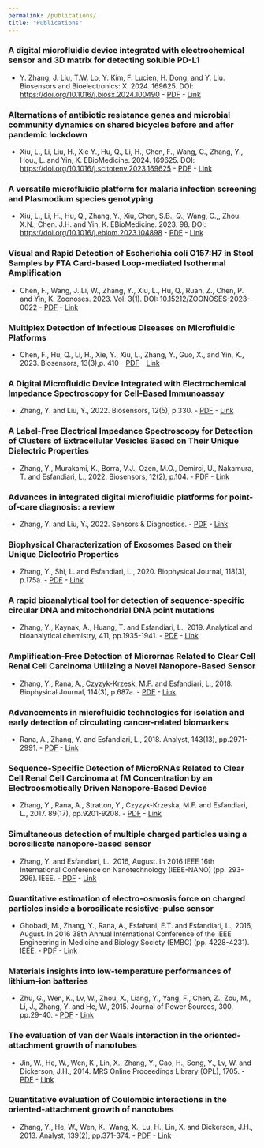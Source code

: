 ```yaml
---
permalink: /publications/
title: "Publications"
---
```

### A digital microfluidic device integrated with electrochemical sensor and 3D matrix for detecting soluble PD-L1
- Y. Zhang, J. Liu, T.W. Lo, Y. Kim, F. Lucien, H. Dong, and Y. Liu. Biosensors and Bioelectronics: X. 2024. 169625. DOI: https://doi.org/10.1016/j.biosx.2024.100490 - [PDF](/files/pdf/research/paper18.pdf) - [Link](https://www.sciencedirect.com/science/article/pii/S2590137024000542)

### Alternations of antibiotic resistance genes and microbial community dynamics on shared bicycles before and after pandemic lockdown
- Xiu, L., Li, Liu, H., Xie Y., Hu, Q., Li, H., Chen, F., Wang, C., Zhang, Y., Hou., L. and Yin, K. EBioMedicine. 2024. 169625. DOI: https://doi.org/10.1016/j.scitotenv.2023.169625 - [PDF](/files/pdf/research/paper17.pdf) - [Link](https://www.sciencedirect.com/science/article/pii/S0048969723082554)

### A versatile microfluidic platform for malaria infection screening and Plasmodium species genotyping
- Xiu, L., Li, H., Hu, Q., Zhang, Y., Xiu, Chen, S.B., Q., Wang, C.,, Zhou. X.N., Chen. J.H. and Yin, K. EBioMedicine. 2023. 98. DOI: https://doi.org/10.1016/j.ebiom.2023.104898 - [PDF](/files/pdf/research/paper16.pdf) - [Link](https://www.thelancet.com/journals/ebiom/article/PIIS2352-3964(23)00464-4/fulltext)

### Visual and Rapid Detection of Escherichia coli O157:H7 in Stool Samples by FTA Card-based Loop-mediated Isothermal Amplification
- Chen, F., Wang, J.,Li, W., Zhang, Y., Xiu, L., Hu, Q., Ruan, Z., Chen, P. and Yin, K. Zoonoses. 2023. Vol. 3(1). DOI: 10.15212/ZOONOSES-2023-0022 - [PDF](/files/pdf/research/paper15.pdf) - [Link](https://www.scienceopen.com/hosted-document?doi=10.15212/ZOONOSES-2023-0022#:~:text=The%20colorimetric%20LAMP%20method%20with,particularly%20in%20resource%2Dlimited%20settings.)

### Multiplex Detection of Infectious Diseases on Microfluidic Platforms
- Chen, F., Hu, Q., Li, H., Xie, Y., Xiu, L., Zhang, Y., Guo, X., and Yin, K., 2023. Biosensors, 13(3),p. 410 - [PDF](/files/pdf/research/paper14.pdf) - [Link](https://www.mdpi.com/2079-6374/13/3/410)

### A Digital Microfluidic Device Integrated with Electrochemical Impedance Spectroscopy for Cell-Based Immunoassay
- Zhang, Y. and Liu, Y., 2022. Biosensors, 12(5), p.330. - [PDF](/files/pdf/research/paper13.pdf) - [Link](https://www.mdpi.com/2079-6374/12/5/330)

### A Label-Free Electrical Impedance Spectroscopy for Detection of Clusters of Extracellular Vesicles Based on Their Unique Dielectric Properties
- Zhang, Y., Murakami, K., Borra, V.J., Ozen, M.O., Demirci, U., Nakamura, T. and Esfandiari, L., 2022. Biosensors, 12(2), p.104. - [PDF](/files/pdf/research/paper12.pdf) - [Link](https://www.mdpi.com/2079-6374/12/2/104)

### Advances in integrated digital microfluidic platforms for point-of-care diagnosis: a review
- Zhang, Y. and Liu, Y., 2022. Sensors & Diagnostics. - [PDF](/files/pdf/research/paper11.pdf) - [Link](https://pubs.rsc.org/en/content/articlehtml/2022/sd/d2sd00031h)

### Biophysical Characterization of Exosomes Based on their Unique Dielectric Properties
- Zhang, Y., Shi, L. and Esfandiari, L., 2020. Biophysical Journal, 118(3), p.175a. - [PDF](/files/pdf/research/paper10.pdf) - [Link](https://www.cell.com/biophysj/fulltext/S0006-3495(19)32003-X)

### A rapid bioanalytical tool for detection of sequence-specific circular DNA and mitochondrial DNA point mutations
- Zhang, Y., Kaynak, A., Huang, T. and Esfandiari, L., 2019. Analytical and bioanalytical chemistry, 411, pp.1935-1941. - [PDF](/files/pdf/research/paper9.pdf) - [Link](https://link.springer.com/article/10.1007/s00216-019-01683-8)

### Amplification-Free Detection of Micrornas Related to Clear Cell Renal Cell Carcinoma Utilizing a Novel Nanopore-Based Sensor
- Zhang, Y., Rana, A., Czyzyk-Krzesk, M.F. and Esfandiari, L., 2018. Biophysical Journal, 114(3), p.687a. - [PDF](/files/pdf/research/paper8.pdf) - [Link](https://www.cell.com/biophysj/fulltext/S0006-3495(17)34937-8)

### Advancements in microfluidic technologies for isolation and early detection of circulating cancer-related biomarkers
- Rana, A., Zhang, Y. and Esfandiari, L., 2018. Analyst, 143(13), pp.2971-2991. - [PDF](/files/pdf/research/paper7.pdf) - [Link](https://pubs.rsc.org/en/content/articlelanding/2017/sc/c7an01965c/unauth)

### Sequence-Specific Detection of MicroRNAs Related to Clear Cell Renal Cell Carcinoma at fM Concentration by an Electroosmotically Driven Nanopore-Based Device
- Zhang, Y., Rana, A., Stratton, Y., Czyzyk-Krzeska, M.F. and Esfandiari, L., 2017. 89(17), pp.9201-9208. - [PDF](/files/pdf/research/paper6.pdf) - [Link](https://pubs.acs.org/doi/abs/10.1021/acs.analchem.7b01944)

### Simultaneous detection of multiple charged particles using a borosilicate nanopore-based sensor
- Zhang, Y. and Esfandiari, L., 2016, August. In 2016 IEEE 16th International Conference on Nanotechnology (IEEE-NANO) (pp. 293-296). IEEE. - [PDF](/files/pdf/research/paper5.pdf) - [Link](https://ieeexplore.ieee.org/abstract/document/7751512)

### Quantitative estimation of electro-osmosis force on charged particles inside a borosilicate resistive-pulse sensor
- Ghobadi, M., Zhang, Y., Rana, A., Esfahani, E.T. and Esfandiari, L., 2016, August. In 2016 38th Annual International Conference of the IEEE Engineering in Medicine and Biology Society (EMBC) (pp. 4228-4231). IEEE. - [PDF](/files/pdf/research/paper4.pdf) - [Link](https://ieeexplore.ieee.org/abstract/document/7591660)

### Materials insights into low-temperature performances of lithium-ion batteries
- Zhu, G., Wen, K., Lv, W., Zhou, X., Liang, Y., Yang, F., Chen, Z., Zou, M., Li, J., Zhang, Y. and He, W., 2015. Journal of Power Sources, 300, pp.29-40. - [PDF](/files/pdf/research/paper3.pdf) - [Link](https://www.sciencedirect.com/science/article/abs/pii/S0378775315303153)

### The evaluation of van der Waals interaction in the oriented-attachment growth of nanotubes
- Jin, W., He, W., Wen, K., Lin, X., Zhang, Y., Cao, H., Song, Y., Lv, W. and Dickerson, J.H., 2014. MRS Online Proceedings Library (OPL), 1705. - [PDF](/files/pdf/research/paper2.pdf) - [Link](https://www.cambridge.org/core/journals/mrs-online-proceedings-library-archive/article/abs/evaluation-of-van-der-waals-interaction-in-the-orientedattachment-growth-of-nanotubes/AECEBDED38E876E8515D6DC1CA1CCF09)

### Quantitative evaluation of Coulombic interactions in the oriented-attachment growth of nanotubes
- Zhang, Y., He, W., Wen, K., Wang, X., Lu, H., Lin, X. and Dickerson, J.H., 2013. Analyst, 139(2), pp.371-374. - [PDF](/files/pdf/research/paper1.pdf) - [Link](https://pubs.rsc.org/en/content/articlelanding/2013/an/c3an01261a/unauth)

